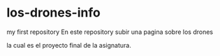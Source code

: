 # los-drones-info
my first repository
En este repository subir una pagina sobre los drones

la cual es el proyecto final de la asignatura.


